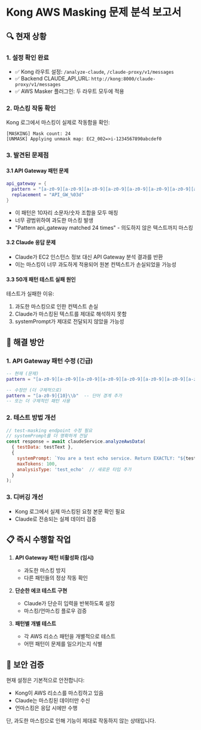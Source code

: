 # Kong AWS Masking 문제 분석 보고서

## 🔍 현재 상황

### 1. 설정 확인 완료
- ✅ Kong 라우트 설정: `/analyze-claude`, `/claude-proxy/v1/messages`
- ✅ Backend CLAUDE_API_URL: `http://kong:8000/claude-proxy/v1/messages`
- ✅ AWS Masker 플러그인: 두 라우트 모두에 적용

### 2. 마스킹 작동 확인
Kong 로그에서 마스킹이 실제로 작동함을 확인:
```
[MASKING] Mask count: 24
[UNMASK] Applying unmask map: EC2_002=>i-1234567890abcdef0
```

### 3. 발견된 문제점

#### 3.1 API Gateway 패턴 문제
```lua
api_gateway = {
  pattern = "[a-z0-9][a-z0-9][a-z0-9][a-z0-9][a-z0-9][a-z0-9][a-z0-9][a-z0-9][a-z0-9][a-z0-9]",
  replacement = "API_GW_%03d"
}
```
- 이 패턴은 10자리 소문자/숫자 조합을 모두 매칭
- 너무 광범위하여 과도한 마스킹 발생
- "Pattern api_gateway matched 24 times" - 의도하지 않은 텍스트까지 마스킹

#### 3.2 Claude 응답 문제
- Claude가 EC2 인스턴스 정보 대신 API Gateway 분석 결과를 반환
- 이는 마스킹이 너무 과도하게 적용되어 원본 컨텍스트가 손실되었을 가능성

#### 3.3 50개 패턴 테스트 실패 원인
테스트가 실패한 이유:
1. 과도한 마스킹으로 인한 컨텍스트 손실
2. Claude가 마스킹된 텍스트를 제대로 해석하지 못함
3. systemPrompt가 제대로 전달되지 않았을 가능성

## 🎯 해결 방안

### 1. API Gateway 패턴 수정 (긴급)
```lua
-- 현재 (문제)
pattern = "[a-z0-9][a-z0-9][a-z0-9][a-z0-9][a-z0-9][a-z0-9][a-z0-9][a-z0-9][a-z0-9][a-z0-9]"

-- 수정안 (더 구체적으로)
pattern = "[a-z0-9]{10}\\b"  -- 단어 경계 추가
-- 또는 더 구체적인 패턴 사용
```

### 2. 테스트 방법 개선
```javascript
// test-masking endpoint 수정 필요
// systemPrompt를 더 명확하게 전달
const response = await claudeService.analyzeAwsData(
  { testData: testText },
  {
    systemPrompt: `You are a test echo service. Return EXACTLY: "${testText}"`,
    maxTokens: 100,
    analysisType: 'test_echo'  // 새로운 타입 추가
  }
);
```

### 3. 디버깅 개선
- Kong 로그에서 실제 마스킹된 요청 본문 확인 필요
- Claude로 전송되는 실제 데이터 검증

## 📋 즉시 수행할 작업

1. **API Gateway 패턴 비활성화 (임시)**
   - 과도한 마스킹 방지
   - 다른 패턴들의 정상 작동 확인

2. **단순한 에코 테스트 구현**
   - Claude가 단순히 입력을 반복하도록 설정
   - 마스킹/언마스킹 플로우 검증

3. **패턴별 개별 테스트**
   - 각 AWS 리소스 패턴을 개별적으로 테스트
   - 어떤 패턴이 문제를 일으키는지 식별

## 🚨 보안 검증

현재 설정은 기본적으로 안전합니다:
- Kong이 AWS 리소스를 마스킹하고 있음
- Claude는 마스킹된 데이터만 수신
- 언마스킹은 응답 시에만 수행

단, 과도한 마스킹으로 인해 기능이 제대로 작동하지 않는 상태입니다.